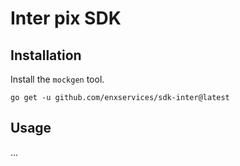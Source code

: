 # Inter pix SDK

## Installation

Install the `mockgen` tool.

```
go get -u github.com/enxservices/sdk-inter@latest
```

## Usage

...
